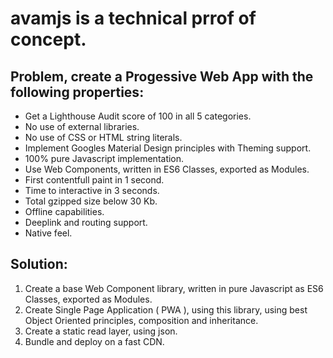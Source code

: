 # avamjs is a technical prrof of concept.

## Problem, create a Progessive Web App with the following properties:

* Get a Lighthouse Audit score of 100 in all 5 categories.
* No use of external libraries.
* No use of CSS or HTML string literals.
* Implement Googles Material Design principles with Theming support.
* 100% pure Javascript implementation.
* Use Web Components, written in ES6 Classes, exported as Modules.
* First contentfull paint in 1 second.
* Time to interactive in 3 seconds.
* Total gzipped size below 30 Kb.
* Offline capabilities.
* Deeplink and routing support.
* Native feel.

## Solution:

1. Create a base Web Component library, written in pure Javascript as ES6 Classes, exported as Modules.
2. Create Single Page Application ( PWA ), using this library, using best Object Oriented principles, composition and inheritance.
3. Create a static read layer, using json.
4. Bundle and deploy on a fast CDN.

